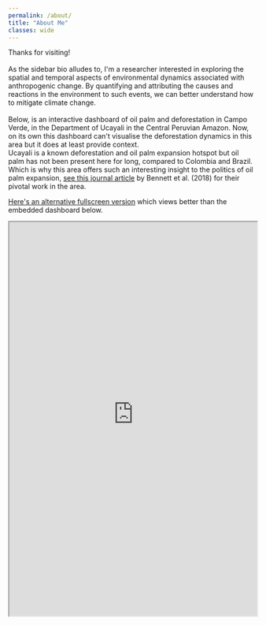 ```yaml
---
permalink: /about/
title: "About Me"
classes: wide
---
```


Thanks for visiting! <br />  
As the sidebar bio alludes to, I'm a researcher interested in exploring the spatial and temporal aspects of environmental dynamics associated with anthropogenic change. By quantifying and attributing the causes and reactions in the environment to such events, we can better understand how to mitigate climate change. <br />  
Below, is an interactive dashboard of oil palm and deforestation in Campo Verde, in the Department of Ucayali in the Central Peruvian Amazon. Now, on its own this dashboard can't visualise the deforestation dynamics in this area but it does at least provide context. <br /> Ucayali is a known deforestation and oil palm expansion hotspot but oil palm has not been present here for long, compared to Colombia and Brazil. Which is why this area offers such an interesting insight to the politics of oil palm expansion, [see this journal article](https://www.sciencedirect.com/science/article/pii/S0305750X18301207) by Bennett et al. (2018) for their pivotal work in the area.

[Here's an alternative fullscreen version](https://matthew-j-payne-streamlit-full-webpage-palm-promotio-app-ggpu4h.streamlit.app/) which views better than the embedded dashboard below.
<iframe src="https://matthew-j-payne-streamlit-full-webpage-palm-promotio-app-ggpu4h.streamlitapp.com/?embedded=true" width = "100%" height = "800"></iframe>


